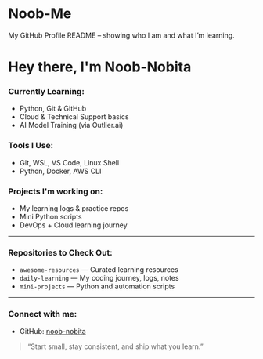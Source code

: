 # Noob-Me
My GitHub Profile README – showing who I am and what I’m learning.
#  Hey there, I'm Noob-Nobita

###  Currently Learning:
- Python, Git & GitHub
- Cloud & Technical Support basics
- AI Model Training (via Outlier.ai)

###  Tools I Use:
- Git, WSL, VS Code, Linux Shell
- Python, Docker, AWS CLI

###  Projects I'm working on:
- My learning logs & practice repos
- Mini Python scripts
- DevOps + Cloud learning journey

---

###  Repositories to Check Out:
- `awesome-resources` — Curated learning resources
- `daily-learning` — My coding journey, logs, notes
- `mini-projects` — Python and automation scripts

---

###  Connect with me:
- GitHub: [noob-nobita](https://github.com/noob-nobita)

> “Start small, stay consistent, and ship what you learn.”
